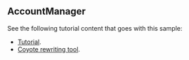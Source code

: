 ## AccountManager

See the following tutorial content that goes with this sample:

- [Tutorial](https://microsoft.github.io/coyote/tutorials/tasks/first-concurrency-unit-test/).
- [Coyote rewriting tool](https://microsoft.github.io/coyote/tools/rewriting/).
